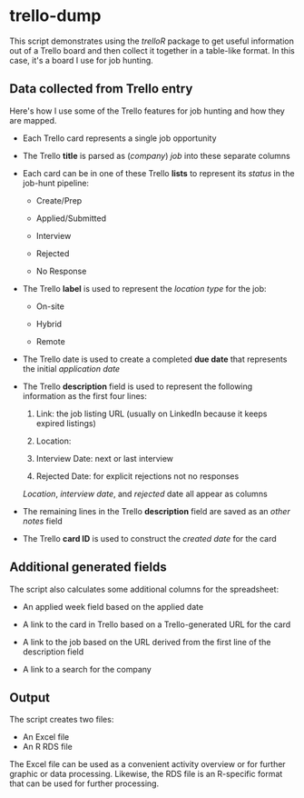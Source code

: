 # trello-dump

This script demonstrates using the *trelloR* package to get useful information out of a Trello board and then collect it together in a table-like format. In this case, it's a board I use for job hunting.

## Data collected from Trello entry

Here's how I use some of the Trello features for job hunting and how they are mapped.

-   Each Trello card represents a single job opportunity

-   The Trello **title** is parsed as (*company*) *job* into these separate columns

- Each card can be in one of these Trello **lists** to represent its *status* in the job-hunt pipeline:

  -   Create/Prep

  -   Applied/Submitted

  -   Interview

  -   Rejected

  -   No Response

-   The Trello **label** is used to represent the *location type* for the job:

    -   On-site

    -   Hybrid

    -   Remote

-   The Trello date is used to create a completed **due date** that represents the initial *application date*

- The Trello **description** field is used to represent the following information as the first four lines:

  1.  Link: the job listing URL (usually on LinkedIn because it keeps expired listings)

  2.  Location:

  3.  Interview Date: next or last interview

  4.  Rejected Date: for explicit rejections not no responses

  *Location*, *interview date*, and *rejected* date all appear as columns

-   The remaining lines in the Trello **description** field are saved as an *other notes* field

-   The Trello **card ID** is used to construct the *created date* for the card

## Additional generated fields

The script also calculates some additional columns for the spreadsheet:

-   An applied week field based on the applied date

-   A link to the card in Trello based on a Trello-generated URL for the card

-   A link to the job based on the URL derived from the first line of the description field

-   A link to a search for the company 

## Output

The script creates two files:

- An Excel file
- An R RDS file

The Excel file can be used as a convenient activity overview or for further graphic or data processing. Likewise, the RDS file is an R-specific format that can be used for further processing.

